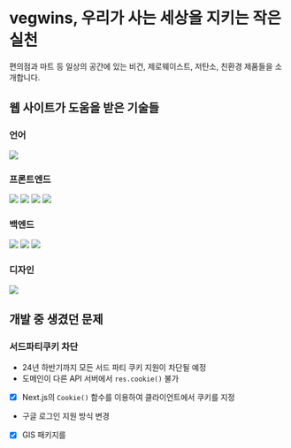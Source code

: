 # vegwins, 우리가 사는 세상을 지키는 작은 실천
편의점과 마트 등 일상의 공간에 있는 비건, 제로웨이스트, 저탄소, 친환경 제품들을 소개합니다.

## 웹 사이트가 도움을 받은 기술들

### 언어
<img src="https://img.shields.io/badge/typescript-3178C6?style=for-the-badge&logo=typescript&logoColor=white">

### 프론트엔드
<div> 
  <img src="https://img.shields.io/badge/nextjs-000000?style=for-the-badge&logo=nextdotjs&logoColor=white">
  <img src="https://img.shields.io/badge/Vercel-000000?style=for-the-badge&logo=vercel&logoColor=white">
  <img src="https://img.shields.io/badge/Tailwind_CSS-38B2AC?style=for-the-badge&logo=tailwind-css&logoColor=white">
  <img src="https://img.shields.io/badge/PWA-5A0FC8?style=for-the-badge&logo=PWA&logoColor=white">
</div>

### 백엔드
<div>
  <img src="https://img.shields.io/badge/Express.js-404D59?style=for-the-badge">
  <img src="https://img.shields.io/badge/MongoDB-4EA94B?style=for-the-badge&logo=mongodb&logoColor=white">
  <img src="https://img.shields.io/badge/Amazon_AWS-232F3E?style=for-the-badge&logo=amazon-aws&logoColor=white">
</div>

### 디자인
<img src="https://img.shields.io/badge/Figma-F24E1E?style=for-the-badge&logo=figma&logoColor=white">

## 개발 중 생겼던 문제
### 서드파티쿠키 차단
- 24년 하반기까지 모든 서드 파티 쿠키 지원이 차단될 예정
- 도메인이 다른 API 서버에서 `res.cookie()` 불가
- [x] Next.js의 `Cookie()` 함수를 이용하여 클라이언트에서 쿠키를 지정
- 구글 로그인 지원 방식 변경
- [x] GIS 패키지를 <script> 태그에서 필요할 때 다운로드
- [x] FedCM을 지원하는 One Tap 방식 로그인 구현 

### Next14 + fetch
- Axios, React-Query 없이 Next14의 기능을 끝까지 활용해보고자 함.
- [x] SSR 시, jwt 토큰 전송 및 갱신 로직 구현
- [x] fetch 함수의 `cache`, `tags` 기능을 이용하여 캐시를 특정
- [x] `revalidatePath`, `revalidateTag` 함수를 이용해 사용자가 데이터를 변경한 경우, 데이터 갱신

### 크로스 브라우징 + 모바일 문제
- 안드로이드 스마트폰에서 엔터키 대신 이동키가 쓰임
- [x] `<input type="search"/>` 로 이동이 일어나지 않고 엔터키가 작동하도록 함
- 삼성 브라우저 및 카카오 인앱 브라우저에서 구글 One Tap 로그인 불가
- [x] 리다이렉트 방식 구글 로그인 추가
- 스마트폰에서 촬영한 이미지가 업로드 안됨
- [x] formData의 용량 한계가 원인. 클라이언트에서 이미지 압축 후 서버에서 AWS S3에 저장

### Modal, BottomSheet 등에서 불필요한 데이터 페칭
- 사용자 동작으로 열리지 않았음에도 SSR로 API 요청
- [x] Next의 Parallel Routing, Intercept Routing 을 이용해서 URL path를 변경하고, 해당 경로 진입 시에만 API 요청

### AWS 로드밸런서 과금 문제
- https 적용을 위해 사용하는 로드밸런서에서 ipv4 주소 이용료가 발생(월 14.4달러)
- [x] nginx를 이용해서 EC2 인스턴스 내에서 https 적용

## .gif로 보는 웹 사이트
### 홈화면
![home](https://github.com/han-kimm/vegwins-fe/assets/78120157/6d9f90fe-cb02-42eb-88e6-d07e34a4000c)


### 소셜 로그인
|리다이렉트 방식(카카오인앱브라우저 지원)|구글 원탭 로그인 (애플)|구글 원탭 로그인 (안드로이드)|
|---|---|---|
|![redirect](https://github.com/han-kimm/vegwins-fe/assets/78120157/8a21c465-e0ef-473b-aecd-73c6e82088aa)|![onetap-apple](https://github.com/han-kimm/vegwins-fe/assets/78120157/4410bb1a-8472-4f98-961e-a53ecf004ec8)|![onetab-android](https://github.com/han-kimm/vegwins-fe/assets/78120157/248f037f-431e-4765-9d94-70767619a024)|

### 
